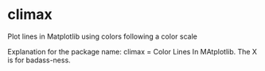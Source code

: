 # climax
Plot lines in Matplotlib using colors following a color scale

Explanation for the package name: climax = Color Lines In MAtplotlib. The X is for badass-ness.
